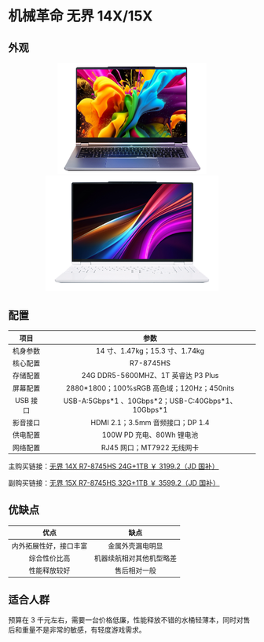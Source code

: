 # 机械革命 无界 14X/15X

## 外观

<div style="margin: 0 auto; text-align: center; width: 60%"><img src="./assets/无界14x.png" /></div>
<div style="margin: 0 auto; text-align: center; width: 70%"><img src="./assets/无界15x暴风雪.png" /></div>

## 配置

|   项目   |                          参数                          |
| :------: | :----------------------------------------------------: |
| 机身参数 |             14 寸、1.47kg；15.3 寸、1.74kg             |
| 核心配置 |                       R7-8745HS                        |
| 存储配置 |     24G DDR5-5600MHZ、1T 英睿达 P3 Plus                |
| 屏幕配置 |      2880\*1800；100%sRGB 高色域；120Hz；450nits       |
| USB 接口 | USB-A:5Gbps\*1 、10Gbps\*2；USB-C:40Gbps\*1、10Gbps\*1 |
| 影音接口 |            HDMI 2.1；3.5mm 音频接口；DP 1.4            |
| 供电配置 |               100W PD 充电、80Wh 锂电池                |
| 网络配置 |               RJ45 网口；MT7922 无线网卡               |

主购买链接：[无界 14X R7-8745HS 24G+1TB ￥ 3199.2（JD 国补）](https://3.cn/2i8cBm-X)

副购买链接：[无界 15X R7-8745HS 32G+1TB ￥ 3599.2（JD 国补）](https://3.cn/2i8d-9n8)

## 优缺点

|          优点          |           缺点           |
| :--------------------: | :----------------------: |
| 内外拓展性好，接口丰富 |     金属外壳漏电明显     |
|      综合性价比高      | 机器续航相对其他机型略差 |
|      性能释放较好      |       售后相对一般       |

## 适合人群

预算在 3 千元左右，需要一台价格低廉，性能释放不错的水桶轻薄本，同时对售后和重量不是非常的敏感，有轻度游戏需求。
